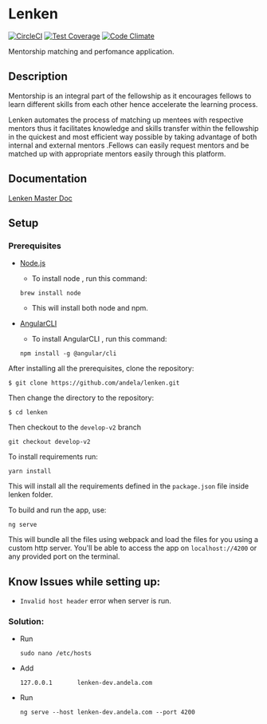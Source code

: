 # Lenken
[![CircleCI](https://circleci.com/gh/andela/lenken/tree/develop-v2.svg?style=svg&circle-token=d63bf4b345f4c8e0a3834eac8ba7b21615d60fae)](https://circleci.com/gh/andela/lenken/tree/develop-v2)
[![Test Coverage](https://api.codeclimate.com/v1/badges/5b62c4058b728e58f3a5/test_coverage)](https://codeclimate.com/repos/58aaff583de51e3db2001f76/test_coverage)
[![Code Climate](https://codeclimate.com/repos/58aaff583de51e3db2001f76/badges/5b62c4058b728e58f3a5/gpa.svg)](https://codeclimate.com/repos/58aaff583de51e3db2001f76/feed)

Mentorship matching and perfomance application.

## Description
Mentorship is an integral part of the fellowship as it encourages fellows to learn different skills from each other hence accelerate the learning process.

Lenken automates the process of matching up mentees with respective mentors thus it facilitates knowledge and skills transfer within the fellowship in the quickest and most efficient way possible by taking advantage of both internal and external mentors .Fellows can easily request mentors and be matched up with appropriate mentors easily through this platform.


## Documentation

[Lenken Master Doc](https://docs.google.com/document/d/10MOo_7a8lPO28zRdXuGeOBWKCCKhwqytyGsWqu4QnZM/edit#heading=h.i0g6fx96qlt)

## Setup
### Prerequisites

- [Node.js](https://nodejs.org/en/)

	- To install node , run this command:

	 ```
	 brew install node
	 ```

	- This will install both node and npm.

- [AngularCLI](https://cli.angular.io/)

	- To install AngularCLI , run this command:

	```
	npm install -g @angular/cli
	```

After installing all the prerequisites, clone the repository:

```
$ git clone https://github.com/andela/lenken.git
```
Then change the directory to the repository:

```
$ cd lenken
```
Then checkout to the `develop-v2` branch
```
git checkout develop-v2
```

To install requirements run:

```
yarn install
```

This will install all the requirements defined in the `package.json` file inside lenken folder.

To build and run the app, use:

```
ng serve
```

This will bundle all the files using webpack and load the files for you using a custom http server. You'll be able to access the app on `localhost://4200`
or any provided port on the terminal.

## Know Issues while setting up:
- `Invalid host header` error when server is run.

### Solution: 
- Run

  `sudo nano /etc/hosts`
  
- Add 
  
  `127.0.0.1       lenken-dev.andela.com`
  
- Run

	`ng serve --host lenken-dev.andela.com --port 4200`
